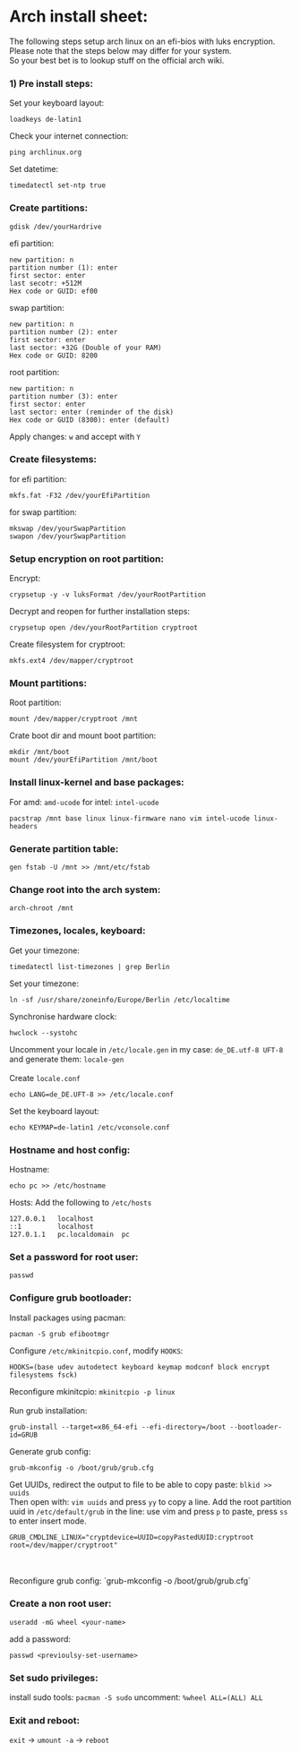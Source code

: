 # Arch install sheet:

The following steps setup arch linux on an efi-bios with luks encryption.
<br>Please note that the steps below may differ for your system.
<br>So your best bet is to lookup stuff on the official arch wiki.


### 1) Pre install steps:
Set your keyboard layout:
```
loadkeys de-latin1
```
Check your internet connection:
```
ping archlinux.org
```
Set datetime:
```
timedatectl set-ntp true
```


### Create partitions:
```
gdisk /dev/yourHardrive
```
efi partition:
```
new partition: n
partition number (1): enter
first sector: enter
last secotr: +512M
Hex code or GUID: ef00
```
swap partition:
```
new partition: n
partition number (2): enter
first sector: enter
last sector: +32G (Double of your RAM)
Hex code or GUID: 8200
```
root partition:
```
new partition: n
partition number (3): enter
first sector: enter
last sector: enter (reminder of the disk)
Hex code or GUID (8300): enter (default)
```
Apply changes: `w` and accept with `Y`

### Create filesystems:
for efi partition:
```
mkfs.fat -F32 /dev/yourEfiPartition
```
for swap partition:
```
mkswap /dev/yourSwapPartition
swapon /dev/yourSwapPartition
```

### Setup encryption on root partition:
Encrypt:
```
crypsetup -y -v luksFormat /dev/yourRootPartition
```
Decrypt and reopen for further installation steps:
```
crypsetup open /dev/yourRootPartition cryptroot
```
Create filesystem for cryptroot:
```
mkfs.ext4 /dev/mapper/cryptroot
```

### Mount partitions:
Root partition:
```
mount /dev/mapper/cryptroot /mnt
```
Crate boot dir and mount boot partition:
```
mkdir /mnt/boot
mount /dev/yourEfiPartition /mnt/boot
```

### Install linux-kernel and base packages:
For amd: `amd-ucode` for intel: `intel-ucode`
```
pacstrap /mnt base linux linux-firmware nano vim intel-ucode linux-headers
```

### Generate partition table:
```
gen fstab -U /mnt >> /mnt/etc/fstab
```

### Change root into the arch system:
```
arch-chroot /mnt
```

### Timezones, locales, keyboard:
Get your timezone:
```
timedatectl list-timezones | grep Berlin
```
Set your timezone:
```
ln -sf /usr/share/zoneinfo/Europe/Berlin /etc/localtime
```
Synchronise hardware clock:
```
hwclock --systohc
```
Uncomment your locale in `/etc/locale.gen` in my case: `de_DE.utf-8 UFT-8` and generate them: `locale-gen`
<br>
<br>Create `locale.conf`
```
echo LANG=de_DE.UFT-8 >> /etc/locale.conf
```
Set the keyboard layout:
```
echo KEYMAP=de-latin1 /etc/vconsole.conf
```

### Hostname and host config:
Hostname:
```
echo pc >> /etc/hostname
```
Hosts: Add the following to `/etc/hosts`
```
127.0.0.1   localhost
::1         localhost
127.0.1.1   pc.localdomain  pc  
```

### Set a password for root user:
```
passwd
```

### Configure grub bootloader:
Install packages using pacman:
```
pacman -S grub efibootmgr
```
Configure `/etc/mkinitcpio.conf`, modify `HOOKS`:
```
HOOKS=(base udev autodetect keyboard keymap modconf block encrypt filesystems fsck)
```
Reconfigure mkinitcpio: `mkinitcpio -p linux`
<br>
<br>
Run grub installation: 
```
grub-install --target=x86_64-efi --efi-directory=/boot --bootloader-id=GRUB
```
Generate grub config:
```
grub-mkconfig -o /boot/grub/grub.cfg
```
Get UUIDs, redirect the output to file to be able to copy paste: `blkid >> uuids`
<br>Then open with: `vim uuids` and press `yy` to copy a line.
Add the root partition uuid in `/etc/default/grub` in the line:
use vim and press `p` to paste, press `ss` to enter insert mode.
```
GRUB_CMDLINE_LINUX="cryptdevice=UUID=copyPastedUUID:cryptroot root=/dev/mapper/cryptroot"
```
<br>
<br>Reconfigure grub config: `grub-mkconfig -o /boot/grub/grub.cfg`


### Create a non root user:
```
useradd -mG wheel <your-name>
```
add a password:
```
passwd <previoulsy-set-username>
```

### Set sudo privileges:
install sudo tools: `pacman -S sudo`
uncomment: `%wheel ALL=(ALL) ALL`

### Exit and reboot:
`exit` -> `umount -a` -> `reboot`

